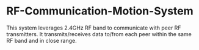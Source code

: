 # RF-Communication-Motion-System
This system leverages 2.4GHz RF band to communicate with peer RF transmitters. It transmits/receives data to/from each peer within the same RF band and in close range.    
